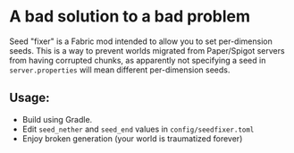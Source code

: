 # A bad solution to a bad problem

Seed "fixer" is a Fabric mod intended to allow you to set per-dimension seeds. This is a way to prevent worlds migrated from Paper/Spigot servers from having corrupted chunks, as apparently not specifying a seed in `server.properties` will mean different per-dimension seeds.

## Usage:

- Build using Gradle.
- Edit `seed_nether` and `seed_end` values in `config/seedfixer.toml`
- Enjoy broken generation (your world is traumatized forever)